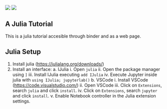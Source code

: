 [![][docs-img]][docs-url]
[![][binder-img]][binder-url]

## A Julia Tutorial

This is a julia tutorial accesible through binder and as a web page.

[docs-img]: https://img.shields.io/badge/docs-latest%20release-blue.svg
[docs-url]: https://erickchacon.github.io/julia-tutorial/

[binder-img]: https://mybinder.org/badge_logo.svg
[binder-url]: https://mybinder.org/v2/gh/ErickChacon/julia-for-statistics/HEAD?filepath=notebooks

## Julia Setup

1. Install julia (https://julialang.org/downloads/)
2. Install an interface:
    a. IJulia
        i. Open `julia`
        ii. Open the package manager using `]`
        iii. Install IJulia executing `add IJulia`
        iv.  Execute Jupyter inside julia with `using IJulia; jupyterlab()`
    b. VSCode
        i. Install VSCode (https://code.visualstudio.com/)
        ii. Open VSCode
        iii. Click on `Extensions`, search `julia` and click `install`.
        iv.  Click on `Extensions`, search `jupyter` and click `install`.
        v.  Enable Notebook controller in the Julia extension settings.
